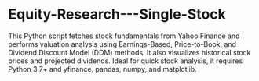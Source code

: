 # Equity-Research---Single-Stock
This Python script fetches stock fundamentals from Yahoo Finance and performs valuation analysis using Earnings-Based, Price-to-Book, and Dividend Discount Model (DDM) methods. It also visualizes historical stock prices and projected dividends. Ideal for quick stock analysis, it requires Python 3.7+ and yfinance, pandas, numpy, and matplotlib.
